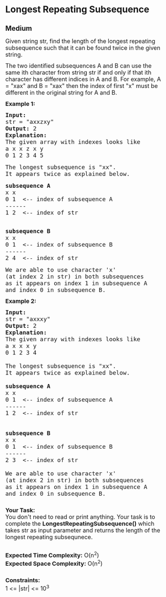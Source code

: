 # Longest Repeating Subsequence
## Medium
<div class="problems_problem_content__Xm_eO"><p><span style="font-size:18px">Given string str, find the length of the longest repeating subsequence such that it can be found twice in the given string. </span></p>

<p><span style="font-size:18px">The two identified subsequences A and B can use the same ith character from string str if and only if that ith character has different indices in A and B. For example, A = "xax" and B = "xax" then the index of first "x" must be different in the original string for A and B.</span></p>

<p><strong><span style="font-size:18px">Example 1:</span></strong></p>

<pre><span style="font-size:18px"><strong>Input:</strong>
str = "axxzxy"
<strong>Output:</strong> 2
<strong>Explanation:</strong>
The given array with indexes looks like
a x x z x y 
0 1 2 3 4 5</span>

<span style="font-size:18px">The longest subsequence is "xx". 
It appears twice as explained below.</span>

<span style="font-size:18px"><strong>subsequence A</strong>
x x
0 1  &lt;-- index of subsequence A
------
1 2  &lt;-- index of str </span>

<span style="font-size:18px"><strong>
subsequence B</strong>
x x
0 1  &lt;-- index of subsequence B
------
2 4  &lt;-- index of str </span>

<span style="font-size:18px">We are able to use character 'x' 
(at index 2 in str) in both subsequences
as it appears on index 1 in subsequence A 
and index 0 in subsequence B.</span></pre>

<p><strong><span style="font-size:18px">Example 2:</span></strong></p>

<pre><span style="font-size:18px"><strong>Input:</strong>
str = "axxxy"
<strong>Output:</strong> 2
<strong>Explanation:</strong>
The given array with indexes looks like
a x x x y&nbsp;
0 1 2 3 4

The longest subsequence is "xx".&nbsp;
It appears twice as explained below.

<strong>subsequence A</strong>
x x
0 1 &nbsp;&lt;-- index of subsequence A
------
1 2 &nbsp;&lt;-- index of str&nbsp;


<strong>subsequence B</strong>
x x
0 1 &nbsp;&lt;-- index of subsequence B
------
2 3 &nbsp;&lt;-- index of str&nbsp;

We are able to use character 'x'&nbsp;
(at index 2 in str) in both subsequences
as it appears on index 1 in subsequence A&nbsp;
and index 0 in subsequence B.</span></pre>

<p><br>
<span style="font-size:18px"><strong>Your Task:</strong><br>
You don't need to read or print anything. Your task is to complete the <strong>LongestRepeatingSubsequence()</strong> which takes str as input parameter and returns the length of the longest repeating subsequnece.</span></p>

<p><br>
<span style="font-size:18px"><strong>Expected Time Complexity:</strong> O(n<sup>2</sup>)<br>
<strong>Expected Space Complexity:</strong> O(n<sup>2</sup>)</span></p>

<p><br>
<span style="font-size:18px"><strong>Constraints:</strong><br>
1 &lt;= |str| &lt;= 10<sup>3</sup></span></p>
</div>